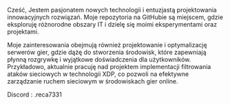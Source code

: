 Cześć,
Jestem pasjonatem nowych technologii i entuzjastą projektowania innowacyjnych rozwiązań. Moje repozytoria na GitHubie są miejscem, gdzie eksploruję różnorodne obszary IT i dzielę się moimi eksperymentami oraz projektami.

Moje zainteresowania obejmują również projektowanie i optymalizację serwerów gier, gdzie dążę do stworzenia środowisk, które zapewniają płynną rozgrywkę i wyjątkowe doświadczenia dla użytkowników. 
Przykładowo, aktualnie pracuję nad projektem implementacji filtrowania ataków sieciowych w technologii XDP, co pozwoli na efektywne zarządzanie ruchem sieciowym w środowiskach gier online.

Discord : .reca7331
